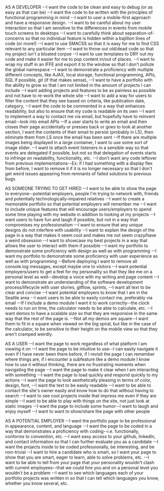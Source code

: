 AS A DEVELOPER
--I want the code to be clean and easy to debug (or as easy as that can be)
--I want the code to be written with the principles of functional programming in mind
--I want to user a mobile-first approach and have a responsive design.
--I want to be careful about my user interaction so that I am sensitive to the differences in events from mobile touch screens to desktops
--I want to carefully think about separation-of-concerns so that no individual feature is hidden within a bajillion lines of code (or more!)
--I want to use SMACSS so that it is easy for me to find CSS relevant to any particular item
--I want to throw out old/dead code so that my project isn't a bloated corpse
--I want to use templates to DRY out my code and make it easier for me to pop content in/out of places.
--I want to wrap my stuff in an IFFE and export it to the window so that I don't pollute the global namespace
--I want to demonstrate a proficiency with multiple different concepts, like AJAX, local storage, functional programming, APIs, SQL if possible, git (if that makes sense),
--I want to have a portfolio with the ability to grow so that I am not limited in the amount of projects I can include
--I want adding projects and features to be as painless as possible and not have to re-work the whole site
--I want to add a way for users to filter the content that they see based on criteria, like publication date, category,
--I want the code to be commented in a way that enhances readability, but also to ensure that my code is readable on its own
--I want to implement a way to contact me via email, but hopefully have to reinvent email--look into email APIs
--If a user starts to write an email and then closes their page accidentally or presses back or goes to look at another section, I want the contents of their email to persist (probably in LS), then eliminate them from LS once the email has been sent
--If there are multiple images being displayed in a large container, I want to use some sort of image slider.
--I want to attach event listeners in a sensible way so that events are delegated if possible, but not so that delegation of events starts to infringe on readability, functionality, etc.
--I don't want any code leftover from previous implementations--Ex: if I had something with a display flex from before, I want to remove it if it is no longer necessary so that I don't get weird issues appearing from remnants of failed solutions to previous bugs


AS SOMEONE TRYING TO GET HIRED
--I want to be able to show the page to everyone--potential employers, people I'm trying to network with, friends and potentially technologically-impaired relatives
--I want to create a memorable portfolio so that potential employers will remember me
--I want to include unique features that will encourage users/employers to spend some time playing with my website in addition to looking at my projects
--I want users to have fun and laugh if possible, but not in a way that compromises my professionalism
--I want to ensure that any unique designs do not interfere with usability
--I want to explain the design of the page in a way that makes it seem cool and makes me not seem crazy/have a weird obsession
--I want to showcase my best projects in a way that allows the user to interact with them if possible
--I want my portfolio to demonstrate some proficiency with design as well as with programming
--I want my portfolio to demonstrate some proficiency with user experience as well as with programming
--Before deploying I want to remove all console.log messages, except maybe one to visitors
--I want potential employers/users to get a feel for my personality so that they like me on a personal level as well--develop a voice with my writing and page content
--I want to demonstrate an understanding of the software development process/lifecycle with user stories, gitflow, sprints,
--I want all text to be clear and concise
--I want potential employers to know that I am in the Seattle area
--I want users to be able to easily contact me, preferably via email
--If I include a demo module I want it to work correctly--the clock needs to run on time, the calculator needs to be able to calculate, etc.
--I want demos to have a scalable size so that they are responsive in the same way that the rest of the page is.
--Not all my demos are square--I want them to fit in a square when viewed on the big spiral, but like in the case of the calculator, to be sensitive to their height on the mobile view so that they aren't cramped weirdly.



AS A USER
--I want the page to work regardless of what platform I am viewing it on
--I want the page to be intuitive to use--I can easily navigate it even if I have never been there before, if I revisit the page I can remember where things are, if I encounter a subfeature like a demo module I know how to use it without thinking, there are no frustrating moments when navigating the page
--I want the page to make it clear when I am interacting with something
--I want the page to load quickly and respond quickly to my actions
--I want the page to look aesthetically pleasing in terms of color, design, font,
--I want the text to be easily readable
--I want to be able to contact the site's owner easily and know how to do that without having to search
--I want to see cool projects inside that impress me even if they are simple
--I want to be able to play with things on the site, not just look at static images
--I want the page to include some humor--I want to laugh and enjoy myself
--I want to want to show/share the page with other people



AS A POTENTIAL EMPLOYER
--I want the portfolio page to be professional in appearance, content, and language
--I want the page to be coded in a way that demonstrates a proficiency with coding--i.e. functionally, conforms to convention, etc.
--I want easy access to your github, linkedIn, and contact information so that I can further evaluate you as a candidate
--I want the projects inside to be coded professionally, be interesting, and be non-trivial
--I want to hire a candidate who is smart, so I want your page to show that you are smart, eager to learn, able to solve problems, etc.
--I want to be able to tell from your page that your personality wouldn't clash with current employees--that we could hire you and on a personal level you wouldn't be a problem
--I want to see which languages each of your portfolio projects was written in so that I can tell which languages you know, whether you know several, etc.
